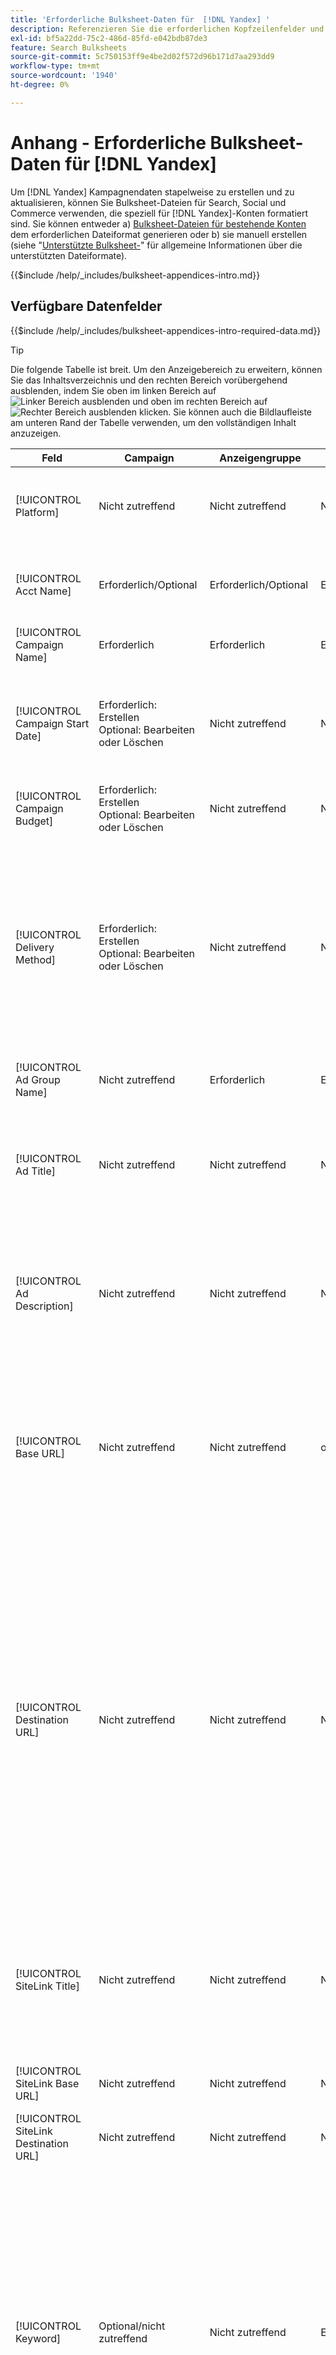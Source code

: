 ```yaml
---
title: 'Erforderliche Bulksheet-Daten für  [!DNL Yandex] '
description: Referenzieren Sie die erforderlichen Kopfzeilenfelder und Datenfelder in Bulksheets für  [!DNL Yandex]  Konten.
exl-id: bf5a22dd-75c2-486d-85fd-e042bdb87de3
feature: Search Bulksheets
source-git-commit: 5c750153ff9e4be2d02f572d96b171d7aa293dd9
workflow-type: tm+mt
source-wordcount: '1940'
ht-degree: 0%

---
```


# Anhang - Erforderliche Bulksheet-Daten für [!DNL Yandex]

Um [!DNL Yandex] Kampagnendaten stapelweise zu erstellen und zu aktualisieren, können Sie Bulksheet-Dateien für Search, Social und Commerce verwenden, die speziell für [!DNL Yandex]-Konten formatiert sind. Sie können entweder a) [Bulksheet-Dateien für bestehende Konten ](../bulksheet-download.md) dem erforderlichen Dateiformat generieren oder b) sie manuell erstellen (siehe &quot;[Unterstützte Bulksheet-](bulksheet-file-formats.md)&quot; für allgemeine Informationen über die unterstützten Dateiformate).

{{$include /help/_includes/bulksheet-appendices-intro.md}}

<!-- Hiding because this is probably too long a list to be useful.

## Available header fields

Platform,Acct Name,Campaign Name,Campaign Start Date,Campaign Budget,Delivery Method,Ad Group Name,Ad Title,Ad Description,Base URL,Destination URL,SiteLink Title,SiteLink Base URL,SiteLink Destination URL,Keyword,Max CPC,Match Type,Search Network Status,Content Network Status,Negative Keywords (Yandex),Param1 (Yandex),Param2 (Yandex),Campaign Status,Ad Group Status,Ad Status,Keyword Status,SiteLink Status,Campaign ID,Ad Group ID, Ad ID,Keyword ID,AMO ID, [Advertiser-specific Label Classification],Constraints,EF Error Message

{{$include /help/_includes/bulksheet-headers-note.md}}

-->

## Verfügbare Datenfelder

{{$include /help/_includes/bulksheet-appendices-intro-required-data.md}}

>[!TIP]
>
>Die folgende Tabelle ist breit. Um den Anzeigebereich zu erweitern, können Sie das Inhaltsverzeichnis und den rechten Bereich vorübergehend ausblenden, indem Sie oben im linken Bereich auf ![Linker Bereich ausblenden](/help/dsp/assets/hide-left-pane.png "Linker Bereich ausblenden") und oben im rechten Bereich auf ![Rechter Bereich ausblenden](/help/dsp/assets/hide-right-pane.png "Rechter Bereich ausblenden") klicken. Sie können auch die Bildlaufleiste am unteren Rand der Tabelle verwenden, um den vollständigen Inhalt anzuzeigen.

| Feld | Campaign | Anzeigengruppe | Schlüsselwort | Textanzeige | Sitelink | Beschreibung |
|----|----|-----|-----|----|----|----|
| [!UICONTROL Platform] | Nicht zutreffend | Nicht zutreffend | Nicht zutreffend | Nicht zutreffend | Nicht zutreffend | (In generierten Bulksheets zu Informationszwecken enthalten) Die Anzeigenplattform. Erforderlich, es sei denn, jede Zeile enthält eine AMO-ID für die Entität. |
| [!UICONTROL Acct Name] | Erforderlich/Optional | Erforderlich/Optional | Erforderlich/Optional | Erforderlich/Optional | Erforderlich/Optional | (In generierten Bulksheets zu Informationszwecken enthalten) Die Anzeigenplattform. Erforderlich, es sei denn, jede Zeile enthält eine AMO-ID für die Entität. |
| [!UICONTROL Campaign Name] | Erforderlich | Erforderlich | Erforderlich | Erforderlich | Erforderlich | Der eindeutige Name, der eine Kampagne für ein Konto identifiziert. |
| [!UICONTROL Campaign Start Date] | Erforderlich: Erstellen<br>Optional: Bearbeiten oder Löschen | Nicht zutreffend | Nicht zutreffend | Nicht zutreffend | Nicht zutreffend | Das erste Datum, an dem Gebote für eine Kampagne abgegeben werden können, in der Zeitzone des Werbetreibenden und in einem der folgenden Formate: M/D/JJJJ, M/D/JJJ, M-D-JJJJ oder M-D-JJJ. Der Standardwert für neue Kampagnen ist der aktuelle Tag. |
| [!UICONTROL Campaign Budget] | Erforderlich: Erstellen<br>Optional: Bearbeiten oder Löschen | Nicht zutreffend | Nicht zutreffend | Nicht zutreffend | Nicht zutreffend | Ein Limit für die Lebensdauer der Kampagne mit oder ohne Währungssymbole und Interpunktion. |
| [!UICONTROL Delivery Method] | Erforderlich: Erstellen<br>Optional: Bearbeiten oder Löschen | Nicht zutreffend | Nicht zutreffend | Nicht zutreffend | Nicht zutreffend | Wie schnell Anzeigen für die Kampagne jeden Tag angezeigt werden:<ul><li><i>[!UICONTROL Standard (Distributed)]</i> (Standard für neue Kampagnen): Um Ihre Anzeigen-Impressions über den Tag zu verteilen.</li><li><i>[!UICONTROL Accelerated]:</i> Ihre Anzeigen so oft wie möglich anzuzeigen, bis Ihr Budget erreicht ist. Daher werden Ihre Anzeigen möglicherweise nicht zu einem späteren Zeitpunkt angezeigt.</li></ul> |
| [!UICONTROL Ad Group Name] | Nicht zutreffend | Erforderlich | Erforderlich | Erforderlich | Nicht zutreffend | Die Anzeigengruppe. |
| [!UICONTROL Ad Title] | Nicht zutreffend | Nicht zutreffend | Nicht zutreffend | Erforderlich | Nicht zutreffend | Die Überschrift des Banners (Anzeige). Die maximale Länge beträgt 33 Zeichen und ein einzelnes Wort darf nicht mehr als 23 Zeichen enthalten.<br><br><b>Hinweis</b> Durch Ändern der Anzeigenkopie wird die vorhandene Anzeige gelöscht und eine neue erstellt. |
| [!UICONTROL Ad Description] | Nicht zutreffend | Nicht zutreffend | Nicht zutreffend | Erforderlich | Nicht zutreffend | Der Hauptteil des Banners (Anzeige). Die maximale Länge beträgt 75 Zeichen, und ein einzelnes Wort darf nicht länger als 22 Zeichen sein.<br><br><b>Hinweis</b> Durch Ändern der Anzeigenkopie wird die vorhandene Anzeige gelöscht und eine neue erstellt. |
| [!UICONTROL Base URL] | Nicht zutreffend | Nicht zutreffend | optional | Erforderlich | Nicht zutreffend | Die Landingpage-URL, zu der Endbenutzer beim Klicken auf Ihre Anzeige geleitet werden, einschließlich aller für die Kampagne oder das Konto konfigurierten Anlagenparameter. Die maximale Länge beträgt einschließlich Protokoll 1024 Zeichen.<br><br>Basis-/endgültige URLs auf Keyword-Ebene überschreiben URLs auf Anzeigenebene und höher. |
| [!UICONTROL Destination URL] | Nicht zutreffend | Nicht zutreffend | Nicht zutreffend | Nicht zutreffend | Nicht zutreffend | (Zu Informationszwecken in generierten Bulksheets enthalten; nicht im Werbenetzwerk veröffentlicht) Bei Konten mit Ziel-URLs ist dieser Wert die URL, die eine Anzeige mit einer Basis-URL/Landingpage auf der Website des Werbetreibenden verknüpft (manchmal über eine andere Site, die den Klick verfolgt und den Benutzer dann zur Landingpage weiterleitet). Sie enthält alle Anlagenparameter, die für die Kampagne oder das Konto „Suche“, „Social“ und &quot;Commerce&quot; konfiguriert wurden. Wenn Sie Tracking-URLs generiert haben, basiert dieser Wert auf den Tracking-Parametern in Ihren Konto- und Kampagneneinstellungen. Wenn Sie Anzeigennetzwerkspezifische Parameter angehängt haben, können diese durch die entsprechenden Parameter für Suche, Social und Commerce ersetzt werden. |
| [!UICONTROL SiteLink Title] | Nicht zutreffend | Nicht zutreffend | Nicht zutreffend | Nicht zutreffend | Erforderlich | Der Sitelink-Text. Fügen Sie bei neuen Sitelinks den Kampagnennamen in die Zeile „Sitelink“ ein. Geben Sie bei Sitelinks auf Anzeigengruppenebene oder Anzeigenebene auch den Anzeigengruppennamen bzw. den Anzeigentitel und Text an.<br><br><b>Hinweis:</b> Sie können bis zu vier Sitelinks haben. |
| [!UICONTROL SiteLink Base URL] | Nicht zutreffend | Nicht zutreffend | Nicht zutreffend | Nicht zutreffend | Erforderlich | Die Basis-URL für einen Sitelink. Sie muss die Basis-URL für das Banner sein. Siehe &quot;[!UICONTROL Base URL]&quot;. |
| [!UICONTROL SiteLink Destination URL] | Nicht zutreffend | Nicht zutreffend | Nicht zutreffend | Nicht zutreffend | Nicht zutreffend | Die Ziel-URL für einen Sitelink; dies muss die Ziel-URL für das Banner sein. Siehe &quot;[!UICONTROL Destination URL]&quot;. |
| [!UICONTROL Keyword] | Optional/nicht zutreffend | Nicht zutreffend | Erforderlich | Nicht zutreffend | Nicht zutreffend | Die Phrase (Keyword-String). Eine Anzeige muss mindestens einen Satz enthalten. Jedes Keyword kann maximal sieben Wörter enthalten, wobei Stoppwörter ausgeschlossen sind.<br><br><b>Hinweise:</b><ul><li>Um einen Satz auf Kampagnenebene auszuschließen, setzen Sie den [!UICONTROL Match Type] auf [!UICONTROL Negative].</li><li>Wenn Sie eine Phrase ändern, wird die vorhandene Phrase gelöscht und eine neue erstellt.</li><li>Wenn Sie eine [!DNL Yandex] Keyword-Phrase oder einen Übereinstimmungstyp ändern, wird die vorhandene Keyword-Phrase gelöscht und eine neue erstellt.</li></ul> |
| [!UICONTROL Max CPC] | Nicht zutreffend | Erforderlich: Erstellen<br>Optional: Bearbeiten oder Löschen | optional | Nicht zutreffend | Nicht zutreffend | Die Maximalkosten pro Klick (CPC), die den höchsten Betrag darstellen, der für einen Banner-(Anzeigen-)Klick im Suchnetzwerk bezahlt werden kann, mit oder ohne Währungssymbole und Satzzeichen. Sie können Werte für Anzeigengruppen und Schlüsselwörter festlegen. Der Standardwert für ein neues Keyword wird von der Anzeigengruppenebene übernommen. |
| [!UICONTROL Match Type] | Optional/nicht zutreffend | Nicht zutreffend | Optional: Erstellen<br>Erforderlich/Optional: Bearbeiten oder Löschen | Nicht zutreffend | Nicht zutreffend | Die Option zum Abgleichen von Keywords für die Phrase: <i>[!UICONTROL Content]</i> oder <i>[!UICONTROL Search]</i>. Definieren Sie negative Keywords mithilfe der Spalte &quot;[!UICONTROL Negative Keywords]&quot;.<br><br><b>Hinweis</b> Beim Ändern einer [!DNL Yandex] Keyword-Phrase oder eines Übereinstimmungstyps wird die vorhandene Keyword-Phrase gelöscht und eine neue erstellt. |
| [!UICONTROL Search Network Status] | optional | Nicht zutreffend | Nicht zutreffend | Nicht zutreffend | Nicht zutreffend | Gibt an, ob Anzeigen im Suchnetzwerk platziert werden sollen: <i>[!UICONTROL Yes]</i> (Standard) oder <i>[!UICONTROL No]</i>. |
| Status des Content Network | optional | Nicht zutreffend | Nicht zutreffend | Nicht zutreffend | Nicht zutreffend | Ob Anzeigen im [!DNL Yandex] Advertising (Display)-Netzwerk platziert werden sollen: <i>[!UICONTROL Yes]</i> (Standard) oder <i>[!UICONTROL No]</i>. |
| [!UICONTROL Negative Keywords (Yandex)] | Nicht zutreffend | Nicht zutreffend | optional | Nicht zutreffend | Nicht zutreffend | Negative Keywords (Phrasen), die von allen Phrasen in einer Anzeigengruppe gemeinsam verwendet werden, denen ein Minuszeichen vorangestellt ist (z. B. `-mykeyword`). Wenn ein negatives Keyword einem Keyword in einer Phrase entspricht, wird das negative Keyword nicht auf die Phrase angewendet. |
| [!UICONTROL Param1 (Yandex)] | Nicht zutreffend | Nicht zutreffend | optional | Nicht zutreffend | Nicht zutreffend | Wert der `{param1}` Substitutionsvariablen. Sie kann bis zu 255 Byte umfassen. Um den vorhandenen Wert zu löschen, verwenden Sie den `[delete]` (einschließlich der Klammern). |
| [!UICONTROL Param2 (Yandex)] | Nicht zutreffend | Nicht zutreffend | optional | Nicht zutreffend | Nicht zutreffend | Wert der `{param2}` Substitutionsvariablen. Sie kann bis zu 255 Byte umfassen. Um den vorhandenen Wert zu löschen, verwenden Sie den `[delete]` (einschließlich der Klammern). |
| [!UICONTROL Campaign Status] | Optional: Erstellen oder Bearbeiten<br> Erforderlich: Löschen | Nicht zutreffend | Nicht zutreffend | Nicht zutreffend | Nicht zutreffend | Der Anzeigestatus der Kampagne: <i>[!UICONTROL active]</i>, <i>[!UICONTROL archived]</i>, <i>[!UICONTROL deleted]</i>, <i>[!UICONTROL disapproved]</i>, <i>[!UICONTROL pending]</i> oder <i>[!UICONTROL stop]</i> (angehalten). Der Standardwert für neue Kampagnen ist <i>[!UICONTROL active]</i>.<br><br><b>Hinweise:</b><ul></li>Wenn eine Kampagne schon einmal aktiv war, können Sie sie nicht löschen. Stattdessen archivieren Sie sie.</li><li>Kampagnen können in einigen Situationen automatisch archiviert oder entfernt werden.</li><li>Sie können den Status weder manuell auf <i>[!UICONTROL disapproved]</i> oder <i>[!UICONTROL pending]</i> setzen noch diese Status ändern.</li></ul> |
| [!UICONTROL Ad Group Status] | Nicht zutreffend | Optional: Erstellen oder Bearbeiten<br> Erforderlich: Löschen | Nicht zutreffend | Nicht zutreffend | Nicht zutreffend | Der Anzeigestatus der Anzeigengruppe: <i>[!UICONTROL active]</i>, <i>[!UICONTROL archived]</i>, <i>[!UICONTROL deleted]</i>, <i>[!UICONTROL disapproved]</i>, <i>[!UICONTROL pending]</i> oder <i>[!UICONTROL stop]</i> (angehalten). Der Standardwert für neue Anzeigengruppen ist <i>[!UICONTROL active]</i>.<br><br><b>Hinweise:</b><ul></li>Wenn eine Anzeigengruppe schon einmal aktiv war, können Sie sie nicht löschen. Stattdessen archivieren Sie sie.</li><li>Sie können den Status weder manuell auf <i>[!UICONTROL disapproved]</i> oder <i>[!UICONTROL pending]</i> setzen noch diese Status ändern.</li></ul> |
| [!UICONTROL Ad Status] | Nicht zutreffend | Nicht zutreffend | Nicht zutreffend | Optional: Erstellen oder Bearbeiten<br> Erforderlich: Löschen | Nicht zutreffend | Der Anzeigestatus des Banners (Ad): <i>[!UICONTROL active]</i>, <i>[!UICONTROL archived]</i>, <i>[!UICONTROL deleted]</i>, <i>[!UICONTROL disapproved]</i>, <i>[!UICONTROL pending]</i> oder <i>[!UICONTROL stop]</i> (angehalten). Die Standardeinstellung für neue Banner ist <i>[!UICONTROL active]</i>.<br><br><b>Hinweis: Sie können den Status nicht manuell auf <i>[!UICONTROL disapproved]</i> oder <i>[!UICONTROL pending]</i> setzen oder ändern. |
| [!UICONTROL Keyword Status] | Nicht zutreffend | Nicht zutreffend | Optional: Erstellen oder Bearbeiten<br> Erforderlich: Löschen | Nicht zutreffend | Nicht zutreffend | Der Anzeigestatus der Phrase (Keyword): <i>[!UICONTROL active]</i>. Der Standardwert für neue Phrasen ist <i>[!UICONTROL active]</i>.<br><br><b>Hinweis: Sie können den Status nicht manuell auf <i>[!UICONTROL disapproved]</i> oder <i>[!UICONTROL pending]</i> setzen oder ändern. |
| [!UICONTROL SiteLink Status] | Nicht zutreffend | Nicht zutreffend | Nicht zutreffend | Nicht zutreffend | Optional: Erstellen oder Bearbeiten<br> Erforderlich: Löschen | Der Anzeigestatus des Sitelinks: <i>[!UICONTROL * Active]</i> oder <i>[!UICONTROL * Paused]</i>. Der Standardwert für neue Sitelinks ist <i>[!UICONTROL * Active]</i>. |
| [!UICONTROL Campaign ID] | Nicht zutreffend: Erstellen<br>Erforderlich/Optional: Bearbeiten<br>Optional: Löschen | optional | optional | optional | optional | Die eindeutige ID, die eine vorhandene Kampagne identifiziert. In CSV- und TSV-Dateien muss vor ihr ein einfaches Anführungszeichen (&#39;) stehen.[^1] Nur erforderlich, wenn Sie den Kampagnennamen ändern, es sei denn, die Zeile enthält eine AMO-ID für die Kampagne. |
| [!UICONTROL Ad Group ID] | Nicht zutreffend | Nicht zutreffend: Erstellen<br>Erforderlich/Optional: Bearbeiten<br>Optional: Löschen | optional | optional | Nicht zutreffend | Die eindeutige ID, die eine vorhandene Anzeigengruppe identifiziert. In CSV- und TSV-Dateien muss vor ihr ein einfaches Anführungszeichen (&#39;) stehen.[^1] Nur erforderlich, wenn Sie den Anzeigengruppennamen ändern, es sei denn, die Zeile enthält eine AMO-ID für die Anzeigengruppe. |
| [!UICONTROL Ad ID] | Nicht zutreffend | Nicht zutreffend | Nicht zutreffend | Nicht zutreffend: Erstellen<br>Erforderlich/Optional: Bearbeiten oder Löschen | Nicht zutreffend | Die eindeutige ID, die ein vorhandenes Keyword identifiziert. In CSV- und TSV-Dateien muss vor ihr ein einfaches Anführungszeichen (&#39;) stehen.[^1] Nur erforderlich, wenn Sie den Schlüsselwortnamen ändern, es sei denn, die Zeile enthält a) ausreichend Eigenschaftenspalten zur Identifizierung des Schlüsselworts oder b) eine AMO-ID. |
| [!UICONTROL Keyword ID] | Nicht zutreffend | Nicht zutreffend | Nicht zutreffend: Erstellen<br>Erforderlich/Optional: Bearbeiten<br>Erforderlich: Löschen | Nicht zutreffend | Nicht zutreffend | Die eindeutige ID, die ein vorhandenes Keyword identifiziert. In CSV- und TSV-Dateien muss vor ihr ein einfaches Anführungszeichen (&#39;) stehen.[^1] Nur erforderlich, wenn Sie den Schlüsselwortnamen ändern, es sei denn, die Zeile enthält a) ausreichend Eigenschaftenspalten zur Identifizierung des Schlüsselworts oder b) eine AMO-ID. |
| [!UICONTROL AMO ID] | Nicht zutreffend | Nicht zutreffend | Nicht zutreffend | Nicht zutreffend | Nicht zutreffend | (In generierten Bulksheets) Eine [!DNL Adobe] eindeutige Kennung für eine synchronisierte Entität. Bei responsiven Suchanzeigen ist die AMO-ID erforderlich, um Anzeigen zu bearbeiten oder zu löschen, es sei denn, Sie schließen die [!UICONTROL Ad ID] ein. Um Daten für alle anderen Entitätstypen mit einer AMO-ID zu bearbeiten, muss die AMO-ID die Daten bearbeiten oder löschen, es sei denn, Sie beziehen die Entitäts-ID und die übergeordnete Entitäts-ID ein.<br><br>Search, Social und Commerce verwenden den Wert zum Bestimmen der richtigen Identität, die bearbeitet werden soll, senden die ID jedoch nicht an das Werbenetzwerk. |
| \[Advertiser-spezifische Label-Klassifizierung\] | optional | optional | optional | optional | Nicht zutreffend | (Benannt nach einer Advertiser-spezifischen Kennzeichnungsklassifizierung, z. B. „Farbe“ für eine Kennzeichnungsklassifizierung namens „Farbe„) Ein Wert für die angegebene Klassifizierung, der mit der Entität verknüpft ist. Pro Entität kann nur ein Wert angegeben werden (z. B. „Rot“ für die Kennzeichnung „Farbe“ für Kampagne A). Die maximale Länge beträgt 100 Zeichen. Der Wert kann ASCII- und Nicht-ASCII-Zeichen enthalten.<br><br>Kennzeichnungsklassifizierungen und ihre Kennzeichnungswerte werden auf alle untergeordneten Komponenten angewendet; neue Komponenten, die später hinzugefügt werden, werden automatisch mit der Kennzeichnung verknüpft. Kennzeichnungsklassifizierungen für Produktgruppen werden auf die Ebene der Einheit (mit der höchsten Granularität) angewendet.<br><br>Beim Classification-Namen und Classification-Wert wird nicht zwischen Groß- und Kleinschreibung unterschieden. |
| [!UICONTROL Constraints] | optional | optional | optional | Nicht zutreffend | Nicht zutreffend | Eine Begrenzung, die der Entität zugewiesen ist. Pro Entität kann nur eine Einschränkung zugewiesen werden.<br><br>Abhängigkeiten werden von untergeordneten Entitäten übernommen, sodass Sie keine Werte für untergeordnete Entitäten eingeben müssen, es sei denn, Sie möchten die übernommenen Werte überschreiben. |
| [!UICONTROL EF Error Message] | Nicht zutreffend | Nicht zutreffend | Nicht zutreffend | Nicht zutreffend | Nicht zutreffend | (In generierten Bulksheets zu Informationszwecken enthalten) Platzhalter für die Anzeige von Fehlermeldungen von Search, Social und Commerce zu Daten in der Zeile; Fehlermeldungen sind in [!UICONTROL EF Errors] Dateien enthalten. Dieser Wert wird nicht an das Werbenetzwerk gesendet. |

[^1]: Excel konvertiert große Zahlen in wissenschaftliche Notation (z. B. 2.12E+09 für 2115585666), wenn es die Datei öffnet. Um Ziffern in der Standardnotation anzuzeigen, wählen Sie eine beliebige Zelle in der Spalte aus und klicken Sie in die Leiste Formel .

>[!MORELIKETHIS]
>
>* [Anhang - Bulksheet-Fehler](../bulksheet-errors.md)
>* [Vorgänge, die Sie in Bulksheets ausführen können](bulksheet-operations.md)
>* [Unterstützte Bulksheet-Dateiformate](bulksheet-file-formats.md)
>* [Bulksheet-Datei herunterladen/erstellen](../bulksheet-download.md)
>* [Klick-Tracking-Formate für [!DNL Naver]](/help/search-social-commerce/tracking/formats-click-tracking-naver.md)
>* [Hochladen einer Bulksheet-Datei oder einer korrigierten Fehlerdatei](../bulksheet-upload.md)
